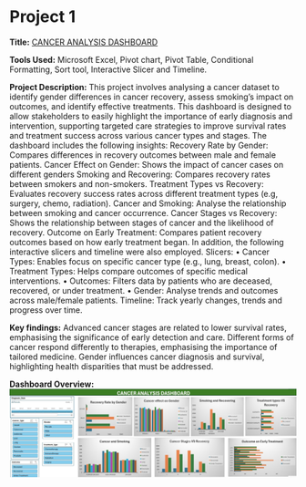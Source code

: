 # Project 1

**Title:** [CANCER ANALYSIS DASHBOARD](https://github.com/MariaTemitope/.github.io/blob/main/CANCER%20ANALYSIS%20DASHBOARD.xlsx)

**Tools Used:** Microsoft Excel, Pivot chart, Pivot Table, Conditional Formatting, Sort tool, Interactive Slicer and Timeline.

**Project Description:** This project involves analysing a cancer dataset to identify gender differences in cancer recovery, assess smoking’s impact on outcomes, and identify effective treatments. 
This dashboard is designed to allow stakeholders to easily highlight the importance of early diagnosis and intervention, supporting targeted care strategies to improve survival rates and treatment success across various cancer types and stages. The dashboard includes the following insights:
Recovery Rate by Gender: Compares differences in recovery outcomes between male and female patients.
Cancer Effect on Gender: Shows the impact of cancer cases on different genders
Smoking and Recovering: Compares recovery rates between smokers and non-smokers.
Treatment Types vs Recovery: Evaluates recovery success rates across different treatment types (e.g, surgery, chemo, radiation).
Cancer and Smoking: Analyse the relationship between smoking and cancer occurrence.
Cancer Stages vs Recovery: Shows the relationship between stages of cancer and the likelihood of recovery. 
Outcome on Early Treatment: Compares patient recovery outcomes based on how early treatment began. 
In addition, the following interactive slicers and timeline were also employed.
Slicers:
•	Cancer Types: Enables focus on specific cancer type (e.g., lung, breast, colon).
•	Treatment Types: Helps compare outcomes of specific medical interventions.
•	Outcomes: Filters data by patients who are deceased, recovered, or under treatment.
•	Gender: Analyse trends and outcomes across male/female patients.
Timeline: Track yearly changes, trends and progress over time.

**Key findings:** Advanced cancer stages are related to lower survival rates, emphasising the significance of early detection and care.
Different forms of cancer respond differently to therapies, emphasising the importance of tailored medicine.
Gender influences cancer diagnosis and survival, highlighting health disparities that must be addressed. 

**Dashboard Overview:** 
![CANCER](CANCER.jpg)

